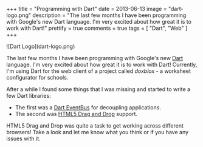 +++
title = "Programming with Dart"
date = 2013-06-13
image = "dart-logo.png"
description = "The last few months I have been programming with Google's new Dart language. I'm very excited about how great it is to work with Dart!"
prettify = true
comments = true
tags = [ "Dart", "Web" ]
+++

<p class="text-center" >
![Dart Logo](dart-logo.png)
</p>

The last few months I have been programming with Google's new [Dart](http://www.dartlang.org) language. I'm very excited about how great it is to work with Dart! Currently, I'm using Dart for the web client of a project called *doxblox* - a worksheet configurator for schools.

After a while I found some things that I was missing and started to write a few Dart libraries:

* The first was a [Dart EventBus](/library/dart-event-bus/) for decoupling applications.
* The second was [HTML5 Drag and Drop](/library/dart-html5-drag-and-drop/) support.

HTML5 Drag and Drop was quite a task to get working across different browsers! Take a look and let me know what you think or if you have any issues with it.